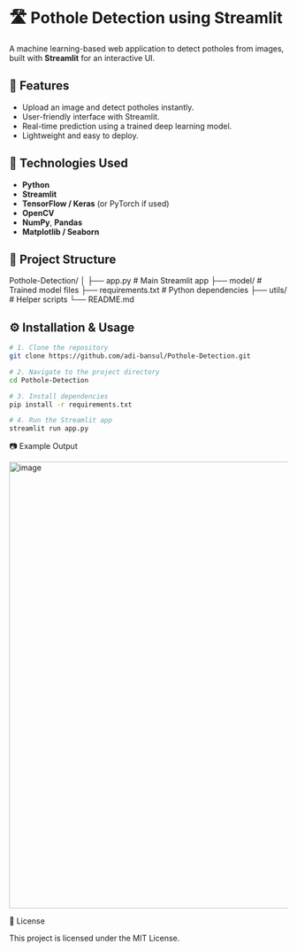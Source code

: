 # 🛣️ Pothole Detection using Streamlit

A machine learning-based web application to detect potholes from images, built with **Streamlit** for an interactive UI.

## 📌 Features
- Upload an image and detect potholes instantly.
- User-friendly interface with Streamlit.
- Real-time prediction using a trained deep learning model.
- Lightweight and easy to deploy.

## 🚀 Technologies Used
- **Python**
- **Streamlit**
- **TensorFlow / Keras** (or PyTorch if used)
- **OpenCV**
- **NumPy**, **Pandas**
- **Matplotlib / Seaborn**

## 📂 Project Structure


Pothole-Detection/
│
├── app.py # Main Streamlit app
├── model/ # Trained model files
├── requirements.txt # Python dependencies
├── utils/ # Helper scripts
└── README.md


## ⚙️ Installation & Usage
```bash
# 1. Clone the repository
git clone https://github.com/adi-bansul/Pothole-Detection.git

# 2. Navigate to the project directory
cd Pothole-Detection

# 3. Install dependencies
pip install -r requirements.txt

# 4. Run the Streamlit app
streamlit run app.py

```
📷 Example Output

<img width="1181" height="807" alt="image" src="https://github.com/user-attachments/assets/ffc1d24c-2e66-4bac-af15-dacc81ce6cdf" />

📜 License

This project is licensed under the MIT License.
